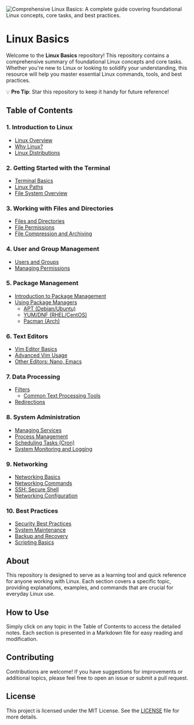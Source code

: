 ![Comprehensive Linux Basics: A complete guide covering foundational Linux concepts, core tasks, and best practices.](https://capsule-render.vercel.app/api?type=waving&height=300&color=gradient&text=Linux%20Basics&section=header&desc=A%20complete%20guide%20covering%20foundational%20Linux%20concepts,%20core%20tasks,%20and%20best%20practices&descAlignY=55&fontAlignY=35&descAlign=50&descSize=20&animation=fadeIn&fontSize=50 "Linux Basics")

# Linux Basics

Welcome to the **Linux Basics** repository! This repository contains a comprehensive summary of foundational Linux concepts and core tasks. Whether you're new to Linux or looking to solidify your understanding, this resource will help you master essential Linux commands, tools, and best practices.

💡 **Pro Tip**: Star this repository to keep it handy for future reference!

## Table of Contents

### 1. **Introduction to Linux**
- [Linux Overview](./01.%20Introduction%20to%20Linux/1.%20Linux%20Overview.md)
- [Why Linux?](./01.%20Introduction%20to%20Linux/2.%20Why%20Linux.md)
- [Linux Distributions](./01.%20Introduction%20to%20Linux/3.%20Linux%20Distributions.md)

### 2. **Getting Started with the Terminal**
- [Terminal Basics](./02.%20Getting%20Started%20with%20the%20Terminal/1.%20Terminal%20Basics.md)
- [Linux Paths](./02.%20Getting%20Started%20with%20the%20Terminal/2.%20Linux%20Paths.md)
- [File System Overview](./02.%20Getting%20Started%20with%20the%20Terminal/3.%20File%20System%20Overview.md)

### 3. **Working with Files and Directories**
- [Files and Directories](./03.%20Working%20with%20Files%20and%20Directories/1.%20Files%20and%20Directories.md)
- [File Permissions](./03.%20Working%20with%20Files%20and%20Directories/2.%20File%20Permissions.md)
- [File Compression and Archiving](./03.%20Working%20with%20Files%20and%20Directories/3.%20File%20Compression%20and%20Archiving.md)

### 4. **User and Group Management**
- [Users and Groups](./04.%20User%20and%20Group%20Management/1.%20Users%20and%20Groups.md)
- [Managing Permissions](./04.%20User%20and%20Group%20Management/2.%20Managing%20Permissions.md)

### 5. **Package Management**
- [Introduction to Package Management](./05.%20Package%20Management/1.%20Introduction%20to%20Package%20Management.md)
- [Using Package Managers](./05.%20Package%20Management/2.%20Using%20Package%20Managers/1.%20Readme.md)
  - [APT (Debian/Ubuntu)](./05.%20Package%20Management/2.%20Using%20Package%20Managers/2.%20APT%20(Debian%20-%20Ubuntu).md)
  - [YUM/DNF (RHEL/CentOS)](./05.%20Package%20Management/2.%20Using%20Package%20Managers/3.%20YUM%20-%20DNF%20(RHEL%20-%20CentOS).md)
  - [Pacman (Arch)](./05.%20Package%20Management/2.%20Using%20Package%20Managers/4.%20Pacman%20(Arch).md)

### 6. **Text Editors**
- [Vim Editor Basics](./06.%20Text%20Editors/1.%20Vim%20Editor%20Basics.md)
- [Advanced Vim Usage](./06.%20Text%20Editors/2.%20Advanced%20Vim%20Usage.md)
- [Other Editors: Nano, Emacs](./06.%20Text%20Editors/3.%20Other%20Editors%20(Nano,%20Emacs).md)

### 7. **Data Processing**
- [Filters](./07.%20Data%20Processing/1.%20Filters/1.%20Readme.md)
  - [Common Text Processing Tools](./07.%20Data%20Processing/1.%20Filters/2.%20Common%20Text%20Processing%20Tools.md)
- [Redirections](./07.%20Data%20Processing/2.%20Redirections.md)

### 8. **System Administration**
- [Managing Services](./08.%20System%20Administration/1.%20Managing%20Services.md)
- [Process Management](./08.%20System%20Administration/2.%20Process%20Management.md)
- [Scheduling Tasks (Cron)](./08.%20System%20Administration/3.%20Scheduling%20Tasks%20(Cron).md)
- [System Monitoring and Logging](./08.%20System%20Administration/4.%20System%20Monitoring%20and%20Logging.md)

### 9. **Networking**
- [Networking Basics](./09.%20Networking/1.%20Networking%20Basics.md)
- [Networking Commands](./09.%20Networking/2.%20Networking%20Commands.md)
- [SSH: Secure Shell](./09.%20Networking/3.%20SSH%20(Secure%20Shell).md)
- [Networking Configuration](./09.%20Networking/4.%20Networking%20Configuration.md)

### 10. **Best Practices**
- [Security Best Practices](./10.%20Best%20Practices/1.%20Security%20Best%20Practices.md)
- [System Maintenance](./10.%20Best%20Practices/2.%20System%20Maintenance.md)
- [Backup and Recovery](./10.%20Best%20Practices/3.%20Backup%20and%20Recovery.md)
- [Scripting Basics](./10.%20Best%20Practices/4.%20Scripting%20Basics.md)

## About

This repository is designed to serve as a learning tool and quick reference for anyone working with Linux. Each section covers a specific topic, providing explanations, examples, and commands that are crucial for everyday Linux use.

## How to Use

Simply click on any topic in the Table of Contents to access the detailed notes. Each section is presented in a Markdown file for easy reading and modification.

## Contributing

Contributions are welcome! If you have suggestions for improvements or additional topics, please feel free to open an issue or submit a pull request.

## License

This project is licensed under the MIT License. See the [LICENSE](./LICENSE) file for more details.
